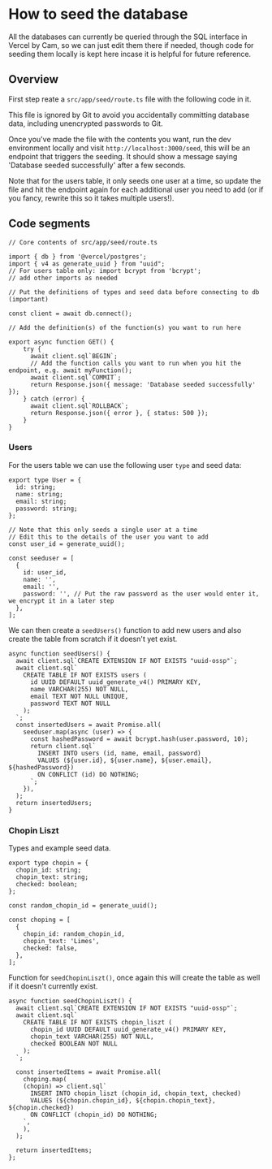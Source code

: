 # How to seed the database

All the databases can currently be queried through the SQL interface in Vercel by Cam, so we can just edit them there if needed, though code for seeding them locally is kept here incase it is helpful for future reference.

## Overview

First step reate a `src/app/seed/route.ts` file with the following code in it.

This file is ignored by Git to avoid you accidentally committing database data, including unencrypted passwords to Git.

Once you've made the file with the contents you want, run the dev environment locally and visit `http://localhost:3000/seed`, this will be an endpoint that triggers the seeding. It should show a message saying 'Database seeded successfully' after a few seconds.

Note that for the users table, it only seeds one user at a time, so update the file and hit the endpoint again for each additional user you need to add (or if you fancy, rewrite this so it takes multiple users!).

## Code segments

```
// Core contents of src/app/seed/route.ts

import { db } from '@vercel/postgres';
import { v4 as generate_uuid } from "uuid";
// For users table only: import bcrypt from 'bcrypt';
// add other imports as needed

// Put the definitions of types and seed data before connecting to db (important)

const client = await db.connect();

// Add the definition(s) of the function(s) you want to run here

export async function GET() {
    try {
      await client.sql`BEGIN`;
      // Add the function calls you want to run when you hit the endpoint, e.g. await myFunction();
      await client.sql`COMMIT`;
      return Response.json({ message: 'Database seeded successfully' });
    } catch (error) {
      await client.sql`ROLLBACK`;
      return Response.json({ error }, { status: 500 });
    }
}
```

### Users

For the users table we can use the following user `type` and seed data:

```
export type User = {
  id: string;
  name: string;
  email: string;
  password: string;
};

// Note that this only seeds a single user at a time
// Edit this to the details of the user you want to add
const user_id = generate_uuid();

const seeduser = [
  {
    id: user_id,
    name: '',
    email: '',
    password: '', // Put the raw password as the user would enter it, we encrypt it in a later step
  },
];
```

We can then create a `seedUsers()` function to add new users and also create the table from scratch if it doesn't yet exist.

```
async function seedUsers() {
  await client.sql`CREATE EXTENSION IF NOT EXISTS "uuid-ossp"`;
  await client.sql`
    CREATE TABLE IF NOT EXISTS users (
      id UUID DEFAULT uuid_generate_v4() PRIMARY KEY,
      name VARCHAR(255) NOT NULL,
      email TEXT NOT NULL UNIQUE,
      password TEXT NOT NULL
    );
  `;
  const insertedUsers = await Promise.all(
    seeduser.map(async (user) => {
      const hashedPassword = await bcrypt.hash(user.password, 10);
      return client.sql`
        INSERT INTO users (id, name, email, password)
        VALUES (${user.id}, ${user.name}, ${user.email}, ${hashedPassword})
        ON CONFLICT (id) DO NOTHING;
      `;
    }),
  );
  return insertedUsers;
}
```

### Chopin Liszt

Types and example seed data.

```
export type chopin = {
  chopin_id: string;
  chopin_text: string;
  checked: boolean;
};

const random_chopin_id = generate_uuid();

const choping = [
  {
    chopin_id: random_chopin_id,
    chopin_text: 'Limes',
    checked: false,
  },
];
```

Function for `seedChopinLiszt()`, once again this will create the table as well if it doesn't currently exist.

```
async function seedChopinLiszt() {
  await client.sql`CREATE EXTENSION IF NOT EXISTS "uuid-ossp"`;
  await client.sql`
    CREATE TABLE IF NOT EXISTS chopin_liszt (
      chopin_id UUID DEFAULT uuid_generate_v4() PRIMARY KEY,
      chopin_text VARCHAR(255) NOT NULL,
      checked BOOLEAN NOT NULL
    );
  `;

  const insertedItems = await Promise.all(
    choping.map(
    (chopin) => client.sql`
      INSERT INTO chopin_liszt (chopin_id, chopin_text, checked)
      VALUES (${chopin.chopin_id}, ${chopin.chopin_text}, ${chopin.checked})
      ON CONFLICT (chopin_id) DO NOTHING;
    `,
    ),
  );

  return insertedItems;
};
```
